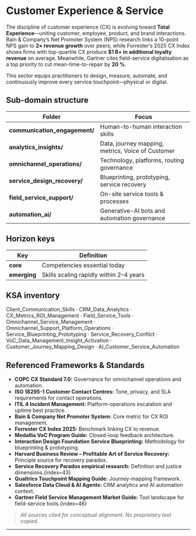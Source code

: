 Customer Experience & Service
=============================

The discipline of customer experience (CX) is evolving toward **Total Experience**—uniting customer, employee, product, and brand interactions. Bain & Company’s Net Promoter System (NPS) research links a 10-point NPS gain to **2× revenue growth** over peers, while Forrester’s 2025 CX Index shows firms with top-quartile CX produce **$1 B+ in additional loyalty revenue** on average. Meanwhile, Gartner cites field-service digitalisation as a top priority to cut mean-time-to-repair by **20 %**.  

This sector equips practitioners to design, measure, automate, and continuously improve every service touchpoint—physical or digital.

## Sub-domain structure

| Folder | Focus |
|--------|-------|
| **communication_engagement/** | Human-to-human interaction skills |
| **analytics_insights/** | Data, journey mapping, metrics, Voice of Customer |
| **omnichannel_operations/** | Technology, platforms, routing governance |
| **service_design_recovery/** | Blueprinting, prototyping, service recovery |
| **field_service_support/** | On-site service tools & processes |
| **automation_ai/** | Generative-AI bots and automation governance |

## Horizon keys

| Key | Definition |
|-----|------------|
| **core** | Competencies essential today |
| **emerging**  | Skills scaling rapidly within 2–4 years |

## KSA inventory

Client_Communication_Skills · CRM_Data_Analytics · CX_Metrics_ROI_Management · Field_Service_Tools · Omnichannel_Service_Management · Omnichannel_Support_Platform_Operations · Service_Blueprinting_Prototyping · Service_Recovery_Conflict · VoC_Data_Management_Insight_Activation · Customer_Journey_Mapping_Design · AI_Customer_Service_Automation

## Referenced Frameworks & Standards

- **COPC CX Standard 7.0:** Governance for omnichannel operations and automation.
- **ISO 18295-1 Customer Contact Centres:** Tone, privacy, and SLA requirements for contact operations.
- **ITIL 4 Incident Management:** Platform-operations escalation and uptime best practice.
- **Bain & Company Net Promoter System:** Core metric for CX ROI management.  
- **Forrester CX Index 2025:** Benchmark linking CX to revenue.
- **Medallia VoC Program Guide:** Closed-loop feedback architecture.
- **Interaction Design Foundation Service Blueprinting:** Methodology for blueprinting & prototyping.
- **Harvard Business Review – Profitable Art of Service Recovery:** Principle source for recovery paradox.
- **Service Recovery Paradox empirical research:** Definition and justice dimensions.{index=43}  
- **Qualtrics Touchpoint Mapping Guide:** Journey-mapping framework.
- **Salesforce Data Cloud & AI Agents:** CRM analytics and AI automation context. 
- **Gartner Field Service Management Market Guide:** Tool landscape for field-service tools.{index=46}  

> *All sources cited for conceptual alignment. No proprietary text copied.*

---

